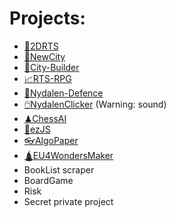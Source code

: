 # Projects:
* [🧚2DRTS](https://mnbvmnbv2.github.io/2DRts)
* [🌆NewCity](https://mnbvmnbv2.github.io/NewCity)
* [🎪City-Builder](https://mnbvmnbv2.github.io/City-Builder/)
* [📈RTS-RPG](https://mnbvmnbv2.github.io/RTS-RPG)
* [🗼Nydalen-Defence](https://mnbvmnbv2.github.io/Nydalen-Defence)
* [🖱️NydalenClicker](https://mnbvmnbv2.github.io/NydalenClicker) (Warning: sound)
* [♟ChessAI](https://mnbvmnbv2.github.io/ChessAI/)
* [🎇ezJS](https://github.com/mnbvmnbv2/ezJS)
* [👓AlgoPaper](https://github.com/mnbvmnbv2/AlgoPaper/blob/main/Algoritmer%20og%20datastrukturer.pdf)
* [🛕EU4WondersMaker](https://github.com/mnbvmnbv2/eu4-wondersmaker)
* BookList scraper
* BoardGame
* Risk
* Secret private project
